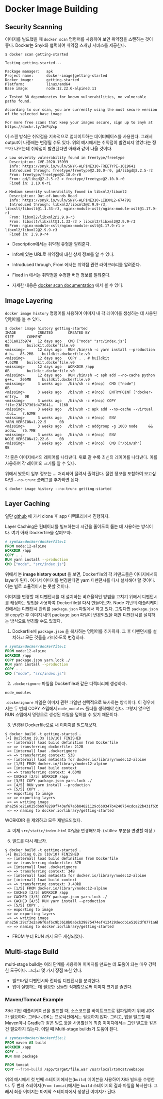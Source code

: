 # Docker Image Building

## Security Scanning

이미지를 빌드했을 때 `docker scan` 명령어를 사용하여 보안 취약점을 스캔하는 것이 좋다. Docker는 Snyk와 협력하여 취약점 스캐닝 서비스를 제공한다. 

```shell
$ docker scan getting-started

Testing getting-started...

Package manager:   apk
Project name:      docker-image|getting-started
Docker image:      getting-started
Platform:          linux/amd64
Base image:        node:12.22.6-alpine3.11

✓ Tested 38 dependencies for known vulnerabilities, no vulnerable paths found.

According to our scan, you are currently using the most secure version of the selected base image

For more free scans that keep your images secure, sign up to Snyk at https://dockr.ly/3ePqVcp
```

이 스캔 방식은 취약점을 지속적으로 업데이트하는 데이터베이스를 사용한다. 그래서 output이 나중에는 변경될 수도 있다. 위의 예시에서는 취약점이 발견되지 않았다는 정보가 나오는데 취약점이 발견된다면 아래와 같이 나올 것이다.

```
✗ Low severity vulnerability found in freetype/freetype
  Description: CVE-2020-15999
  Info: https://snyk.io/vuln/SNYK-ALPINE310-FREETYPE-1019641
  Introduced through: freetype/freetype@2.10.0-r0, gd/libgd@2.2.5-r2
  From: freetype/freetype@2.10.0-r0
  From: gd/libgd@2.2.5-r2 > freetype/freetype@2.10.0-r0
  Fixed in: 2.10.0-r1

✗ Medium severity vulnerability found in libxml2/libxml2
  Description: Out-of-bounds Read
  Info: https://snyk.io/vuln/SNYK-ALPINE310-LIBXML2-674791
  Introduced through: libxml2/libxml2@2.9.9-r3, libxslt/libxslt@1.1.33-r3, nginx-module-xslt/nginx-module-xslt@1.17.9-r1
  From: libxml2/libxml2@2.9.9-r3
  From: libxslt/libxslt@1.1.33-r3 > libxml2/libxml2@2.9.9-r3
  From: nginx-module-xslt/nginx-module-xslt@1.17.9-r1 > libxml2/libxml2@2.9.9-r3
  Fixed in: 2.9.9-r4
```

* Description에서는 취약점 유형을 알려준다.
* Info에 있는 URL로 취약점에 대한 상세 정보를 알 수 있다.
* Introduced through, From 에서는 취약점 관련 라이브러리를 알려준다.

* Fixed in 에서는 취약점을 수정한 버전 정보를 알려준다.
* 자세한 내용은 [docker scan documentation](https://docs.docker.com/engine/scan/) 에서 볼 수 있다.



## Image Layering

`docker image history` 명령어를 사용하여 이미지 내 각 레이어를 생성하는 데 사용된 명령어를 볼 수 있다.

```shell
$ docker image history getting-started
IMAGE          CREATED       CREATED BY                                      SIZE      COMMENT
e331a813b974   12 days ago   CMD ["node" "src/index.js"]                     0B        buildkit.dockerfile.v0
<missing>      12 days ago   RUN /bin/sh -c yarn install --production # b…   85.2MB    buildkit.dockerfile.v0
<missing>      12 days ago   COPY . . # buildkit                             4.62MB    buildkit.dockerfile.v0
<missing>      12 days ago   WORKDIR /app                                    0B        buildkit.dockerfile.v0
<missing>      12 days ago   RUN /bin/sh -c apk add --no-cache python g++…   205MB     buildkit.dockerfile.v0
<missing>      3 weeks ago   /bin/sh -c #(nop)  CMD ["node"]                 0B        
<missing>      3 weeks ago   /bin/sh -c #(nop)  ENTRYPOINT ["docker-entry…   0B        
<missing>      3 weeks ago   /bin/sh -c #(nop) COPY file:238737301d473041…   116B      
<missing>      3 weeks ago   /bin/sh -c apk add --no-cache --virtual .bui…   7.62MB    
<missing>      3 weeks ago   /bin/sh -c #(nop)  ENV YARN_VERSION=1.22.5      0B        
<missing>      3 weeks ago   /bin/sh -c addgroup -g 1000 node     && addu…   75.7MB    
<missing>      3 weeks ago   /bin/sh -c #(nop)  ENV NODE_VERSION=12.22.6     0B        
<missing>      3 weeks ago   /bin/sh -c #(nop)  CMD ["/bin/sh"]              0B   
```

각 줄은 이미지에서의 레이어를 나타낸다. 위로 갈 수록 최신의 레이어를 나타낸다. 이를 사용하여 각 레이어의 크기를 알 수 있다. 

위에서 봤듯이 일부 정보는 ... 처리되어 잘려서 출력된다. 잘린 정보를 포함하여 보고싶다면 `--no-trunc` 플래그를 추가하면 된다.

```shell
$ docker image history --no-trunc getting-started
```



## Layer Caching

일단 [github](https://github.com/docker/getting-started/tree/master/app) 에 가서 clone 후 app 디렉토리에서 진행하자.



Layer Caching은 컨테이너를 빌드하는데 시간을 줄이도록 돕는 데 사용하는 방식이다. 여기 아래 Dockerfile을 살펴보자.

```Dockerfile
# syntax=docker/dockerfile:1
FROM node:12-alpine
WORKDIR /app
COPY . .
RUN yarn install --production
CMD ["node", "src/index.js"]
```

위에서 본 **image history output** 을 보면, Dockerfile의 각 커맨드들은 이미지에서의 layer가 된다. 여기서 이미지를 변경한다면 yarn 디펜던시를 다시 설치해야 할 것이다. 이는 별로 효율적이지는 못할 것이다.

이미지를 변경할 때 디펜던시를 재 설치하는 비효율적인 방법을 고치기 위해서 디펜던시를 캐싱하는 방법을 사용하여 Dockerfile을 다시 만들어보자. Node 기반의 애플리케이션에서는 디펜던시 관리를 `package.json` 파일에서 하고 있다. 그렇다면 `package.json` 을 copy한 후 이미지 내의 package.json 파일이 변경되었을 때만 디펜던시를 설치하는 방식으로 변경할 수도 있겠다.

1. Dockerfile에 `package.json` 을 복사하는 명령어를 추가하자. 그 후 디펜던시를 설치하고 모든 것들을 카피하도록 변경하자.

```Dockerfile
# syntax=docker/dockerfile:1
FROM node:12-alpine
WORKDIR /app
COPY package.json yarn.lock ./
RUN yarn install --production
COPY . .
CMD ["node", "src/index.js"]
```

2. `.dockerignore` 파일을 Dockerfile과 같은 디렉터리에 생성하자.

```dockerignore
node_modules
```

`.dockerignore` 파일은 이미지 관련 파일만 선택적으로 복사하는 방식이다. 이 경우에서는 두 번째 COPY 스텝에서  `node_modules` 폴더를 생략해야 한다. 그렇지 않으면 RUN 스텝에서 명령으로 생성된 파일을 덮어쓸 수 있기 때문이다.

3. 변경된 Dockerfile으로 새 이미지를 빌드해보자.

```shell
$ docker build -t getting-started .
[+] Building 19.3s (10/10) FINISHED
 => [internal] load build definition from Dockerfile
 => => transferring dockerfile: 212B
 => [internal] load .dockerignore
 => => transferring context: 53B
 => [internal] load metadata for docker.io/library/node:12-alpine
 => [1/5] FROM docker.io/library/node:12-alpine
 => [internal] load build context
 => => transferring context: 4.63MB
 => CACHED [2/5] WORKDIR /app
 => [3/5] COPY package.json yarn.lock ./
 => [4/5] RUN yarn install --production
 => [5/5] COPY . .
 => exporting to image
 => => exporting layers
 => => writing image sha256:e21e025db6978299f743ef67a6b84821129c6b0347b4240754cdca22b431f635
 => => naming to docker.io/library/getting-started
```

WORKDIR 을 제외하고 모두 재빌드되었다. 

4. 이제 `src/static/index.html` 파일을 변경해보자. (\<title> 부분을 변경할 예정 )

5. 빌드를 다시 해보자. 

```shell
$ docker build -t getting-started .
[+] Building 0.2s (10/10) FINISHED
 => [internal] load build definition from Dockerfile
 => => transferring dockerfile: 37B
 => [internal] load .dockerignore
 => => transferring context: 34B 
 => [internal] load metadata for docker.io/library/node:12-alpine
 => [internal] load build context
 => => transferring context: 3.40kB
 => [1/5] FROM docker.io/library/node:12-alpine
 => CACHED [2/5] WORKDIR /app
 => CACHED [3/5] COPY package.json yarn.lock ./
 => CACHED [4/5] RUN yarn install --production
 => [5/5] COPY . .
 => exporting to image
 => => exporting layers
 => => writing image sha256:29cf3e2a96f0af6c9b3618b0a6cb29875474ef413429decdb1e5102df0771a6b
 => => naming to docker.io/library/getting-started
```

* FROM 부터 RUN 까지 모두 캐싱되었다.



## Multi-stage Build

multi-stage build는 여러 단계를 사용하여 이미지를 만드는 데 도움이 되는 매우 강력한 도구이다. 그리고 몇 가지 장점 또한 있다.

* 빌드타임 디펜던시와 런타임 디펜던시를 분리한다.
* 앱이 실행하는 데 필요한 것들만 적재함으로써 이미지 크기를 줄인다.



### Maven/Tomcat Example

자바 기반 애플리케이션을 빌드할 때, 소스코드를 바이트코드로 컴파일하기 위해 JDK가 필요하다. 그러나 JDK는 프로덕션에서는 필요하지 않다. 그리고, 앱을 빌드할 때 Maven이나 Gradle과 같은 빌드 툴을 사용할텐데 최종 이미지에서는 그런 빌드툴 같은건 필요하지 않는다. 이럴 때 Multi-stage builds가 도움이 된다.

```Dockerfile
# syntax=docker/dockerfile:1
FROM maven AS build
WORKDIR /app
COPY . .
RUN mvn package

FROM tomcat
COPY --from=build /app/target/file.war /usr/local/tomcat/webapps 
```

위의 예시에서 첫 번째 스테이지에서는(`build`) 메이븐을 사용하여 자바 빌드를 수행한다. 두 번째 스테이지(`From tomcat`)에서는 `build` 스테이지의 결과 파일을 복사한다. 그래서 최종 이미지는 마지막 스테이지에서 생성된 이미지가 된다. 



































